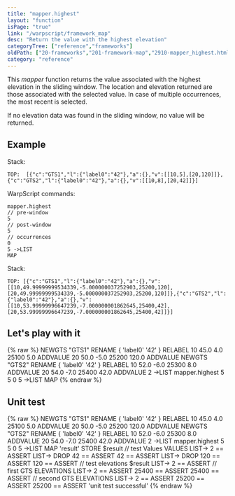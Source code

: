 ```yaml
---
title: "mapper.highest"
layout: "function"
isPage: "true"
link: "/warpscript/framework_map"
desc: "Return the value with the highest elevation"
categoryTree: ["reference","frameworks"]
oldPath: ["20-frameworks","201-framework-map","2910-mapper_highest.html.md"]
category: "reference"
---
```

 

This *mapper* function returns the value associated with the highest elevation in the sliding window. The location and elevation returned are those associated with the selected value. In case of multiple occurrences, the most recent is selected.

If no elevation data was found in the sliding window, no value will be returned.

## Example ##

Stack:

    TOP:  [{"c":"GTS1","l":{"label0":"42"},"a":{},"v":[[10,5],[20,120]]},{"c":"GTS2","l":{"label0":"42"},"a":{},"v":[[10,8],[20,42]]}]

WarpScript commands:

    mapper.highest
    // pre-window
    5
    // post-window
    5
    // occurrences
    0
    5 ->LIST
    MAP

Stack: 

    TOP: [{"c":"GTS1","l":{"label0":"42"},"a":{},"v":[[10,49.99999999534339,-5.000000037252903,25200,120],[20,49.99999999534339,-5.000000037252903,25200,120]]},{"c":"GTS2","l":{"label0":"42"},"a":{},"v":[[10,53.99999996647239,-7.000000001862645,25400,42],[20,53.99999996647239,-7.000000001862645,25400,42]]}]

## Let's play with it ##

{% raw %}
<warp10-warpscript-widget>NEWGTS "GTS1" RENAME 
{ 'label0' '42' } RELABEL
10 45.0 4.0 25100 5.0 ADDVALUE
20 50.0 -5.0 25200 120.0 ADDVALUE 
NEWGTS "GTS2" RENAME 
{ 'label0' '42' } RELABEL
10 52.0 -6.0 25300 8.0 ADDVALUE
20 54.0 -7.0 25400 42.0 ADDVALUE 
2 ->LIST 
mapper.highest 
5
5
0
5 ->LIST
MAP
</warp10-warpscript-widget>
{% endraw %}    


## Unit test ##

{% raw %}
<warp10-warpscript-widget>NEWGTS "GTS1" RENAME 
{ 'label0' '42' } RELABEL
10 45.0 4.0 25100 5.0 ADDVALUE
20 50.0 -5.0 25200 120.0 ADDVALUE 
NEWGTS "GTS2" RENAME 
{ 'label0' '42' } RELABEL
10 52.0 -6.0 25300 8.0 ADDVALUE
20 54.0 -7.0 25400 42.0 ADDVALUE 
2 ->LIST 
mapper.highest 
5
5
0
5 ->LIST
MAP
'result'
STORE
$result
// test Values
VALUES LIST->
2 == ASSERT
LIST-> DROP
42 == ASSERT
42 == ASSERT
LIST-> DROP
120 == ASSERT
120 == ASSERT
// test elevations
$result
LIST->
2 == ASSERT
// first GTS
ELEVATIONS LIST->
2 == ASSERT
25400 == ASSERT
25400 == ASSERT
// second GTS
ELEVATIONS LIST->
2 == ASSERT
25200 == ASSERT
25200 == ASSERT
'unit test successful'
</warp10-warpscript-widget>
{% endraw %}